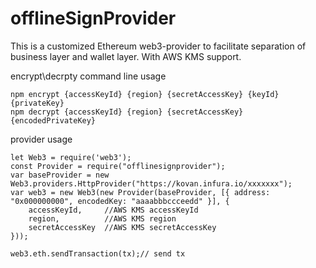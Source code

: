 # offlineSignProvider
This is a customized Ethereum web3-provider to facilitate separation of business layer and wallet layer. With AWS KMS support.

encrypt\decrpty command line usage

```
npm encrypt {accessKeyId} {region} {secretAccessKey} {keyId} {privateKey}
npm decrypt {accessKeyId} {region} {secretAccessKey} {encodedPrivateKey}
```

provider usage
```
let Web3 = require('web3');
const Provider = require("offlinesignprovider");
var baseProvider = new Web3.providers.HttpProvider("https://kovan.infura.io/xxxxxxx");
var web3 = new Web3(new Provider(baseProvider, [{ address: "0x000000000", encodedKey: "aaaabbbccceedd" }], {
    accessKeyId,     //AWS KMS accessKeyId
    region,          //AWS KMS region
    secretAccessKey  //AWS KMS secretAccessKey
}));

web3.eth.sendTransaction(tx);// send tx
```
